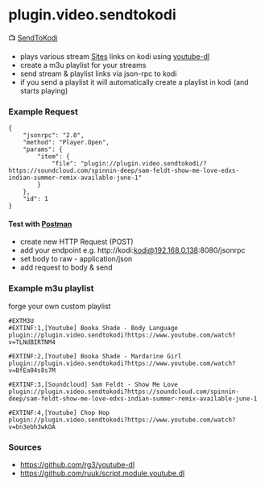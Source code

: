 # plugin.video.sendtokodi

:tv: [SendToKodi](https://teufel-it.de/sendtokodi)

- plays various stream [Sites](https://rg3.github.io/youtube-dl/supportedsites.html) links on kodi using [youtube-dl](https://github.com/rg3/youtube-dl)
- create a m3u playlist for your streams
- send stream & playlist links via json-rpc to kodi
- if you send a playlist it will automatically create a playlist in kodi (and starts playing)

### Example Request
```
{
	"jsonrpc": "2.0",
	"method": "Player.Open",
	"params": {
		"item": {
			"file": "plugin://plugin.video.sendtokodi/?https://soundcloud.com/spinnin-deep/sam-feldt-show-me-love-edxs-indian-summer-remix-available-june-1"
		}
	},
	"id": 1
}
```
#### Test with [Postman](https://www.getpostman.com/)

- create new HTTP Request (POST)
- add your endpoint e.g. http://kodi:kodi@192.168.0.138:8080/jsonrpc
- set body to raw - application/json
- add request to body & send

### Example m3u playlist
forge your own custom playlist
```
#EXTM3U
#EXTINF:1,[Youtube] Booka Shade - Body Language
plugin://plugin.video.sendtokodi?https://www.youtube.com/watch?v=TLNdBIRTNM4

#EXTINF:2,[Youtube] Booka Shade - Mardarine Girl
plugin://plugin.video.sendtokodi?https://www.youtube.com/watch?v=BfEa04s8s7M

#EXTINF:3,[Soundcloud] Sam Feldt - Show Me Love
plugin://plugin.video.sendtokodi?https://soundcloud.com/spinnin-deep/sam-feldt-show-me-love-edxs-indian-summer-remix-available-june-1
 
#EXTINF:4,[Youtube] Chop Hop
plugin://plugin.video.sendtokodi?https://www.youtube.com/watch?v=bn3ebh3wkOA
```

### Sources
- https://github.com/rg3/youtube-dl
- https://github.com/ruuk/script.module.youtube.dl
